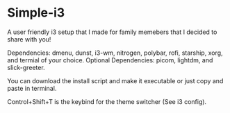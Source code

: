 # Simple-i3
A user friendly i3 setup that I made for family memebers that I decided to share with you!

Dependencies: dmenu, dunst, i3-wm, nitrogen, polybar, rofi, starship, xorg, and termial of your choice.
Optional Dependencies: picom, lightdm, and slick-greeter.

You can download the install script and make it executable or just copy and paste in terminal.

Control+Shift+T is the keybind for the theme switcher (See i3 config).